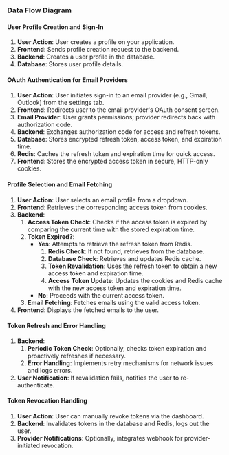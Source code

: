 

### Data Flow Diagram

#### User Profile Creation and Sign-In

1. **User Action**: User creates a profile on your application.
2. **Frontend**: Sends profile creation request to the backend.
3. **Backend**: Creates a user profile in the database.
4. **Database**: Stores user profile details.

#### OAuth Authentication for Email Providers

1. **User Action**: User initiates sign-in to an email provider (e.g., Gmail, Outlook) from the settings tab.
2. **Frontend**: Redirects user to the email provider's OAuth consent screen.
3. **Email Provider**: User grants permissions; provider redirects back with authorization code.
4. **Backend**: Exchanges authorization code for access and refresh tokens.
5. **Database**: Stores encrypted refresh token, access token, and expiration time.
6. **Redis**: Caches the refresh token and expiration time for quick access.
7. **Frontend**: Stores the encrypted access token in secure, HTTP-only cookies.

#### Profile Selection and Email Fetching

1. **User Action**: User selects an email profile from a dropdown.
2. **Frontend**: Retrieves the corresponding access token from cookies.
3. **Backend**:
    1. **Access Token Check**: Checks if the access token is expired by comparing the current time with the stored expiration time.
    2. **Token Expired?**:
        - **Yes**: Attempts to retrieve the refresh token from Redis.
            1. **Redis Check**: If not found, retrieves from the database.
            2. **Database Check**: Retrieves and updates Redis cache.
            3. **Token Revalidation**: Uses the refresh token to obtain a new access token and expiration time.
            4. **Access Token Update**: Updates the cookies and Redis cache with the new access token and expiration time.
        - **No**: Proceeds with the current access token.
    3. **Email Fetching**: Fetches emails using the valid access token.
4. **Frontend**: Displays the fetched emails to the user.

#### Token Refresh and Error Handling

1. **Backend**:
    1. **Periodic Token Check**: Optionally, checks token expiration and proactively refreshes if necessary.
    2. **Error Handling**: Implements retry mechanisms for network issues and logs errors.
2. **User Notification**: If revalidation fails, notifies the user to re-authenticate.

#### Token Revocation Handling

1. **User Action**: User can manually revoke tokens via the dashboard.
2. **Backend**: Invalidates tokens in the database and Redis, logs out the user.
3. **Provider Notifications**: Optionally, integrates webhook for provider-initiated revocation.
